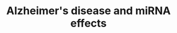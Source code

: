 ---
annotations:
- type: Pathway Ontology
  value: disease pathway
- type: Pathway Ontology
  value: Alzheimer's disease pathway
- type: Disease Ontology
  value: Alzheimer's disease
authors:
- Nsalomonis
- Thomas
- Khanspers
- MaintBot
- AlexanderPico
- Jmelius
- Egonw
- Fehrhart
- Lovnish.thakur
- Susan
- Eweitz
communities:
- RareDiseases
description: 'This pathway displays current genes, proteolytic events and other processes
  associated with the progression of Alzheimer''s disease. Note: mitochondrial associated
  genes Cx I through Cx V are not currently included, as these correspond to over
  a hundred distinct factors. See below source URL for more information.   Proteins
  on this pathway have targeted assays available via the [https://assays.cancer.gov/available_assays?wp_id=WP2059
  CPTAC Assay Portal]'
last-edited: 2021-06-29
organisms:
- Homo sapiens
redirect_from:
- /index.php/Pathway:WP2059
- /instance/WP2059
schema-jsonld:
- '@context': https://schema.org/
  '@id': https://wikipathways.github.io/pathways/WP2059.html
  '@type': Dataset
  creator:
    '@type': Organization
    name: WikiPathways
  description: 'This pathway displays current genes, proteolytic events and other
    processes associated with the progression of Alzheimer''s disease. Note: mitochondrial
    associated genes Cx I through Cx V are not currently included, as these correspond
    to over a hundred distinct factors. See below source URL for more information.   Proteins
    on this pathway have targeted assays available via the [https://assays.cancer.gov/available_assays?wp_id=WP2059
    CPTAC Assay Portal]'
  keywords:
  - CHUK
  - TUBA4A
  - CALML5
  - ATF6
  - KLC3
  - GRIN2C
  - ITPR1
  - MTOR
  - RAF1
  - VDAC3
  - PSMB6
  - DNA damage
  - MIR598
  - Cx III
  - MIR1285-2
  - MIR124-2
  - sAPP beta
  - MAPK8
  - MAP2K2
  - TUBB4B
  - TUBB3
  - CACNA1D
  - IP3
  - PSMA7
  - CACNA1C
  - ONOO-
  - MIR29A
  - CSNK2A3
  - GRIN1
  - IL1B
  - AMBRA1
  - Protein oxidation
  - PSMB1
  - CAPN1
  - NAE1
  - PSMD6
  - CDK5
  - MIR431
  - Modulation of gene expression
  - MIR29B1
  - FRAT1
  - PSMD8
  - NOS1
  - TUBA1C
  - BID
  - CSNK2A1
  - BECN2
  - domain
  - MAPT
  - SNCA
  - CALML4
  - PSMA5
  - PSMA2
  - EIF2AK3
  - ERN1
  - PSMC4
  - GPR83
  - FZD5
  - CALM1
  - SLC25A5
  - Ca2+
  - PIK3R2
  - CASP12
  - CACNA1S
  - WNT16
  - TUBB8
  - MIR101
  - FZD8
  - TNFRSF1A
  - MIR671
  - CASP9
  - 'APP intracellular '
  - Inflammation
  - AGEs
  - MIR181D
  - CYCS
  - PSMA8
  - WNT6
  - MIR218-2
  - ATG14
  - IDE
  - MIR375
  - NFKB1
  - MAPK1
  - MIR138-2
  - WNT7B
  - WNT7A
  - Hydrogen peroxide
  - MIR219-2
  - MIR182
  - MIR29C
  - SLC25A4
  - MIR135A1
  - DVL2
  - MME
  - PSMD1
  - TPTEP2-CSNK1E
  - PIK3CD
  - MIR760
  - APP-C99
  - ATG2A
  - APP-C83
  - FZD9
  - p50 ATF6
  - MIR184
  - Pathway
  - FAS
  - WNT2B
  - PLCB4
  - EIF2AK2
  - MIR323A
  - WNT10A
  - PIK3R4
  - FZD6
  - 'NO'
  - VDAC2
  - MIR10A
  - MIR495
  - NAC fragment
  - ARAF
  - PSEN1
  - FZD1
  - MIR134
  - GNAQ
  - CSNK1E
  - PSMB7
  - MIR1307
  - P3 peptide
  - APC
  - TUBA1A
  - Lipid peroxidation
  - WNT5B
  - KLC2
  - MIR874
  - TUBB2A
  - IRS1
  - CASP3
  - beta-amyloid protein 42
  - MIR33B
  - PPP3CC
  - PIK3R3
  - WIPI2
  - MIR30C2
  - PSMC2
  - PPP3R2
  - FZD3
  - CSNK1A1L
  - MIR127
  - Apoptosis
  - Wnt signaling pathway
  - MIR129-2
  - XBP1
  - beta-amyloid protein 40
  - MIR132
  - DKK4
  - PSMC6
  - LRP6
  - SLC25A6
  - MAP3K5
  - CASP8
  - TUBAL3
  - KLC4
  - PIP3
  - KIF5A
  - PSMA4
  - MIR181A2
  - ATP2A3
  - PPIF
  - NRBF2
  - PLCB1
  - PLCB3
  - PSMB3
  - HRAS
  - RTN4
  - WNT3A
  - ADRM1
  - IRS2
  - PSMA6
  - Cx I
  - AKT1
  - CALM2
  - Cu+
  - GRIN2D
  - ATG13
  - PSMD12
  - MIR181B2
  - MIR34B
  - ULK1
  - NOX1
  - PSMC1
  - EIF2S1
  - HSD17B10
  - FADD
  - CAPN2
  - MIR95
  - INSR
  - CSNK1A1
  - TRAF2
  - MIR329-2
  - CSF1
  - Induction of Apoptosis
  - CALML3
  - MIR124-1
  - MIR199B
  - PI3P
  - MIR125B1
  - APC2
  - PLCB2
  - DKK1
  - ATF4
  - PSMD3
  - MIR873
  - MIR21
  - PSMD14
  - PIK3R1
  - FZD10
  - superoxide
  - CDK5R1 / p35
  - TUBB2B
  - PPID
  - PSMD7
  - MAPK9
  - MIR326
  - CACNA1F
  - TUBA3E
  - MIR135A2
  - RAGE
  - ITPR2
  - BRAF
  - NOS2
  - CDK5R1 / p25
  - APOE
  - PSMB2
  - INS
  - MIR3200
  - MIR410
  - APP processing
  - CTNNB1
  - RB1CC1
  - PSMB5
  - ATG2B
  - MIR377
  - DVL1
  - WNT11
  - 'Calcium Signaling '
  - PTGS2
  - FZD2
  - MIR22
  - PIK3C3
  - GPCR
  - MIR9-3
  - MAP2K7
  - MIR181A1
  - PSEN2
  - MIR125A
  - WIPI1
  - PPP3CA
  - PSMC5
  - TUBB
  - CHRNA7
  - RELA
  - ATP2A1
  - ITPR3
  - NOX4
  - MIR3176
  - CSNK2B
  - CALML6
  - TUBA3C
  - BECN1
  - KIF5C
  - MAPK10
  - MIR9-1
  - PSMC3
  - RYR3
  - MIR433
  - MIR381
  - PSMD2
  - MAP2K1
  - MIR136
  - WNT4
  - IL1A
  - CASP7
  - MIR101-1
  - PSENEN
  - CSNK2A2
  - MIR139
  - KRAS
  - BAD
  - SLC25A31
  - ADAM10
  - AKT3
  - TUBB1
  - GRIN2A
  - MIR9-2
  - VDAC1
  - MIR329-1
  - WNT10B
  - PSMD9
  - MIR34C
  - AXIN1
  - FZD4
  - MCU
  - PSMB4
  - MIR181B1
  - GRIN2B
  - Cx II
  - APBB1
  - TUBA1B
  - IKBKB
  - Fe2+
  - WNT3
  - APP
  - LRP5
  - GAPDH
  - PPP3R1
  - KLC1
  - PSMD4
  - PSMA1
  - TNF
  - MIR218-1
  - PSMA3
  - FZD7
  - MIR769
  - AKT2
  - SEM1
  - BACE1
  - DKK2
  - DVL3
  - MIR708
  - TUBB4A
  - MAPK3
  - Cx IV
  - GSK3B
  - APH1B
  - ADAM17
  - IRS4
  - TUBB6
  - MIR887
  - PPP3CB
  - NCSTN
  - ULK2
  - MIR488
  - RTN3
  - ATG101
  - Oxidative Phosphorylation
  - CYBB
  - LRP1
  - PSMD13
  - APH1A
  - IL6
  - WNT5A
  - DDIT3
  - MIR124-3
  - ATP2A2
  - Cx V
  - KIF5B
  - MIR138-1
  - WNT2
  - TUBA8
  - NRAS
  - APAF1
  - MIR129-1
  - LPL
  - sAPP alpha
  - TUBA3D
  - FRAT2
  - PIK3CA
  - PIK3CB
  - CALM3
  - AXIN2
  - WNT1
  license: CC0
  name: Alzheimer's disease and miRNA effects
seo: CreativeWork
title: Alzheimer's disease and miRNA effects
wpid: WP2059
---